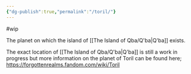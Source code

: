 ```yaml
---
{"dg-publish":true,"permalink":"/toril/"}
---
```


#wip 

The planet on which the island of [[The Island of Qba/Q'ba\|Q'ba]] exists.

The exact location of [[The Island of Qba/Q'ba\|Q'ba]] is still a work in progress but more information on the planet of Toril can be found here;
https://forgottenrealms.fandom.com/wiki/Toril